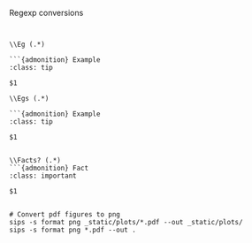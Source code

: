 Regexp conversions
```


\\Eg (.*)

```{admonition} Example
:class: tip

$1

\\Egs (.*)

```{admonition} Example
:class: tip

$1


\\Facts? (.*)
```{admonition} Fact
:class: important

$1
```




```

# Convert pdf figures to png
sips -s format png _static/plots/*.pdf --out _static/plots/
sips -s format png *.pdf --out .
